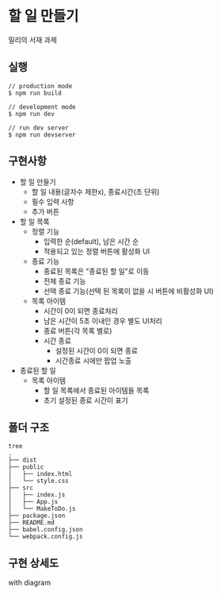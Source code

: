 # 할 일 만들기

밀리의 서재 과제

## 실행

```
// production mode
$ npm run build

// development mode
$ npm run dev

// run dev server
$ npm run devserver
```

## 구현사항

- 할 일 만들기
  - 할 일 내용(글자수 제한x), 종료시간(초 단위)
  - 필수 입력 사항
  - 추가 버튼
- 할 일 목록
  - 정렬 기능
    - 입력한 순(default), 남은 시간 순
    - 적용되고 있는 정렬 버튼에 활성화 UI
  - 종료 기능
    - 종료된 목록은 "종료된 할 일"로 이동
    - 전체 종료 기능
    - 선택 종료 기능(선택 된 목록이 없을 시 버튼에 비활성화 UI)
  - 목록 아이템
    - 시간이 0이 되면 종료처리
    - 남은 시간이 5초 이내인 경우 별도 UI처리
    - 종료 버튼(각 목록 별로)
    - 시간 종료
      - 설정된 시간이 0이 되면 종료
      - 시간종료 시에만 팝업 노출
- 종료된 할 일
  - 목록 아이템
    - 할 일 목록에서 종료된 아이템들 목록
    - 초기 설정된 종료 시간이 표기

## 폴더 구조

```
tree
.
├── dist
├── public
│   ├── index.html
│   └── style.css
├── src
│   ├── index.js
│   ├── App.js
│   └── MakeToDo.js
├── package.json
├── README.md
├── babel.config.json
└── webpack.config.js

```

## 구현 상세도

with diagram
